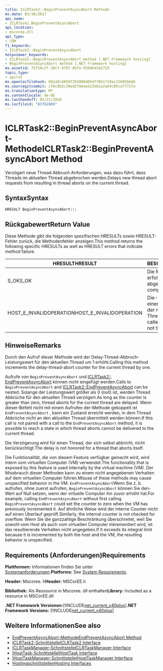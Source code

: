 ```yaml
---
title: ICLRTask2::BeginPreventAsyncAbort-Methode
ms.date: 03/30/2017
api_name:
- ICLRTask2.BeginPreventAsyncAbort
api_location:
- mscoree.dll
api_type:
- COM
f1_keywords:
- ICLRTask2::BeginPreventAsyncAbort
helpviewer_keywords:
- ICLRTask2::BeginPreventAsyncAbort method [.NET Framework hosting]
- BeginPreventAsyncAbort method [.NET Framework hosting]
ms.assetid: 75754c2f-38c7-4707-85fe-559db4542729
topic_type:
- apiref
ms.openlocfilehash: 0da18c6850f393808d05dff8b1f19ac12b05bb86
ms.sourcegitcommit: c76c8b2c39ed2f0eee422b61a2ab4c05ca7771fa
ms.translationtype: MT
ms.contentlocale: de-DE
ms.lasthandoff: 05/21/2020
ms.locfileid: "83762889"
---
```

# <a name="iclrtask2beginpreventasyncabort-method"></a><span data-ttu-id="6f7f3-102">ICLRTask2::BeginPreventAsyncAbort-Methode</span><span class="sxs-lookup"><span data-stu-id="6f7f3-102">ICLRTask2::BeginPreventAsyncAbort Method</span></span>
<span data-ttu-id="6f7f3-103">Verzögert neue Thread Abbruch Anforderungen, was dazu führt, dass Threads im aktuellen Thread abgebrochen werden.</span><span class="sxs-lookup"><span data-stu-id="6f7f3-103">Delays new thread abort requests from resulting in thread aborts on the current thread.</span></span>  
  
## <a name="syntax"></a><span data-ttu-id="6f7f3-104">Syntax</span><span class="sxs-lookup"><span data-stu-id="6f7f3-104">Syntax</span></span>  
  
```cpp  
HRESULT BeginPreventAsyncAbort();  
```  
  
## <a name="return-value"></a><span data-ttu-id="6f7f3-105">Rückgabewert</span><span class="sxs-lookup"><span data-stu-id="6f7f3-105">Return Value</span></span>  
 <span data-ttu-id="6f7f3-106">Diese Methode gibt die folgenden spezifischen HRESULTs sowie HRESULT-Fehler zurück, die Methodenfehler anzeigen.</span><span class="sxs-lookup"><span data-stu-id="6f7f3-106">This method returns the following specific HRESULTs as well as HRESULT errors that indicate method failure.</span></span>  
  
|<span data-ttu-id="6f7f3-107">HRESULT</span><span class="sxs-lookup"><span data-stu-id="6f7f3-107">HRESULT</span></span>|<span data-ttu-id="6f7f3-108">BESCHREIBUNG</span><span class="sxs-lookup"><span data-stu-id="6f7f3-108">Description</span></span>|  
|-------------|-----------------|  
|<span data-ttu-id="6f7f3-109">S_OK</span><span class="sxs-lookup"><span data-stu-id="6f7f3-109">S_OK</span></span>|<span data-ttu-id="6f7f3-110">Die Methode wurde erfolgreich abgeschlossen.</span><span class="sxs-lookup"><span data-stu-id="6f7f3-110">The method completed successfully.</span></span>|  
|<span data-ttu-id="6f7f3-111">HOST_E_INVALIDOPERATION</span><span class="sxs-lookup"><span data-stu-id="6f7f3-111">HOST_E_INVALIDOPERATION</span></span>|<span data-ttu-id="6f7f3-112">Die-Methode wurde für einen Thread aufgerufen, der nicht der aktuelle Thread ist.</span><span class="sxs-lookup"><span data-stu-id="6f7f3-112">The method was called on a thread which is not the current thread.</span></span>|  
  
## <a name="remarks"></a><span data-ttu-id="6f7f3-113">Hinweise</span><span class="sxs-lookup"><span data-stu-id="6f7f3-113">Remarks</span></span>  
 <span data-ttu-id="6f7f3-114">Durch den Aufruf dieser Methode wird der Delay-Thread-Abbruch-Leistungswert für den aktuellen Thread um 1 erhöht.</span><span class="sxs-lookup"><span data-stu-id="6f7f3-114">Calling this method increments the delay-thread-abort counter for the current thread by one.</span></span>  
  
 <span data-ttu-id="6f7f3-115">Aufrufe von `BeginPreventAsyncAbort` und [ICLRTask2:: EndPreventAsyncAbort](iclrtask2-endpreventasyncabort-method.md) können nicht eingefügt werden.</span><span class="sxs-lookup"><span data-stu-id="6f7f3-115">Calls to `BeginPreventAsyncAbort` and [ICLRTask2::EndPreventAsyncAbort](iclrtask2-endpreventasyncabort-method.md) can be nested.</span></span> <span data-ttu-id="6f7f3-116">Solange der Leistungswert größer als 0 (null) ist, werden Thread Abbrüche für den aktuellen Thread verzögert.</span><span class="sxs-lookup"><span data-stu-id="6f7f3-116">As long as the counter is greater than zero, thread aborts for the current thread are delayed.</span></span> <span data-ttu-id="6f7f3-117">Wenn dieser-Befehl nicht mit einem Aufrufen der-Methode gekoppelt ist `EndPreventAsyncAbort` , kann ein Zustand erreicht werden, in dem Thread Abbrüche nicht an den aktuellen Thread übermittelt werden können.</span><span class="sxs-lookup"><span data-stu-id="6f7f3-117">If this call is not paired with a call to the `EndPreventAsyncAbort` method, it is possible to reach a state in which thread aborts cannot be delivered to the current thread.</span></span>  
  
 <span data-ttu-id="6f7f3-118">Die Verzögerung wird für einen Thread, der sich selbst abbricht, nicht berücksichtigt.</span><span class="sxs-lookup"><span data-stu-id="6f7f3-118">The delay is not honored for a thread that aborts itself.</span></span>  
  
 <span data-ttu-id="6f7f3-119">Die Funktionalität, die von diesem Feature verfügbar gemacht wird, wird intern vom virtuellen Computer (VM) verwendet.</span><span class="sxs-lookup"><span data-stu-id="6f7f3-119">The functionality that is exposed by this feature is used internally by the virtual machine (VM).</span></span> <span data-ttu-id="6f7f3-120">Der Missbrauch dieser Methoden kann zu einem nicht angegebenen Verhalten auf dem virtuellen Computer führen.</span><span class="sxs-lookup"><span data-stu-id="6f7f3-120">Misuse of these methods may cause unspecified behavior in the VM.</span></span> <span data-ttu-id="6f7f3-121">`EndPreventAsyncAbort`Wenn Sie z. b. aufrufen, ohne zuerst aufrufen, `BeginPreventAsyncAbort` können Sie den-Wert auf Null setzen, wenn der virtuelle Computer ihn zuvor erhöht hat.</span><span class="sxs-lookup"><span data-stu-id="6f7f3-121">For example, calling `EndPreventAsyncAbort` without first calling `BeginPreventAsyncAbort` could set the counter to zero when the VM has previously incremented it.</span></span> <span data-ttu-id="6f7f3-122">Auf ähnliche Weise wird der interne Counter nicht auf einen Überlauf geprüft.</span><span class="sxs-lookup"><span data-stu-id="6f7f3-122">Similarly, the internal counter is not checked for overflow.</span></span> <span data-ttu-id="6f7f3-123">Wenn Sie die ganzzahlige Beschränkung überschreitet, weil Sie sowohl vom Host als auch vom virtuellen Computer inkrementiert wird, ist das resultierende Verhalten nicht angegeben.</span><span class="sxs-lookup"><span data-stu-id="6f7f3-123">If it exceeds its integral limit because it is incremented by both the host and the VM, the resulting behavior is unspecified.</span></span>  
  
## <a name="requirements"></a><span data-ttu-id="6f7f3-124">Requirements (Anforderungen)</span><span class="sxs-lookup"><span data-stu-id="6f7f3-124">Requirements</span></span>  
 <span data-ttu-id="6f7f3-125">**Plattformen:** Informationen finden Sie unter [Systemanforderungen](../../get-started/system-requirements.md).</span><span class="sxs-lookup"><span data-stu-id="6f7f3-125">**Platforms:** See [System Requirements](../../get-started/system-requirements.md).</span></span>  
  
 <span data-ttu-id="6f7f3-126">**Header:** Mscoree. h</span><span class="sxs-lookup"><span data-stu-id="6f7f3-126">**Header:** MSCorEE.h</span></span>  
  
 <span data-ttu-id="6f7f3-127">**Bibliothek:** Als Ressource in Mscoree. dll enthalten</span><span class="sxs-lookup"><span data-stu-id="6f7f3-127">**Library:** Included as a resource in MSCorEE.dll</span></span>  
  
 <span data-ttu-id="6f7f3-128">**.NET Framework Versionen:**[!INCLUDE[net_current_v40plus](../../../../includes/net-current-v40plus-md.md)]</span><span class="sxs-lookup"><span data-stu-id="6f7f3-128">**.NET Framework Versions:** [!INCLUDE[net_current_v40plus](../../../../includes/net-current-v40plus-md.md)]</span></span>  
  
## <a name="see-also"></a><span data-ttu-id="6f7f3-129">Weitere Informationen</span><span class="sxs-lookup"><span data-stu-id="6f7f3-129">See also</span></span>

- [<span data-ttu-id="6f7f3-130">EndPreventAsyncAbort-Methode</span><span class="sxs-lookup"><span data-stu-id="6f7f3-130">EndPreventAsyncAbort Method</span></span>](iclrtask2-endpreventasyncabort-method.md)
- [<span data-ttu-id="6f7f3-131">ICLRTask2-Schnittstelle</span><span class="sxs-lookup"><span data-stu-id="6f7f3-131">ICLRTask2 Interface</span></span>](iclrtask2-interface.md)
- [<span data-ttu-id="6f7f3-132">ICLRTaskManager-Schnittstelle</span><span class="sxs-lookup"><span data-stu-id="6f7f3-132">ICLRTaskManager Interface</span></span>](iclrtaskmanager-interface.md)
- [<span data-ttu-id="6f7f3-133">IHostTask-Schnittstelle</span><span class="sxs-lookup"><span data-stu-id="6f7f3-133">IHostTask Interface</span></span>](ihosttask-interface.md)
- [<span data-ttu-id="6f7f3-134">IHostTaskManager-Schnittstelle</span><span class="sxs-lookup"><span data-stu-id="6f7f3-134">IHostTaskManager Interface</span></span>](ihosttaskmanager-interface.md)
- [<span data-ttu-id="6f7f3-135">Hostingschnittstellen</span><span class="sxs-lookup"><span data-stu-id="6f7f3-135">Hosting Interfaces</span></span>](hosting-interfaces.md)
